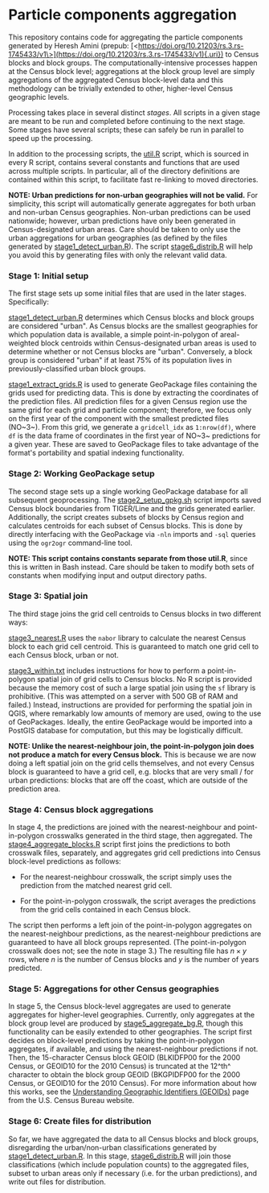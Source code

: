# Particle components aggregation

This repository contains code for aggregating the particle components generated by Heresh Amini (prepub: [\<https://doi.org/10.21203/rs.3.rs-1745433/v1\>](https://doi.org/10.21203/rs.3.rs-1745433/v1){.uri}) to Census blocks and block groups. The computationally-intensive processes happen at the Census block level; aggregations at the block group level are simply aggregations of the aggregated Census block-level data and this methodology can be trivially extended to other, higher-level Census geographic levels.

Processing takes place in several distinct *stages*. All scripts in a given stage are meant to be run and completed before continuing to the next stage. Some stages have several scripts; these can safely be run in parallel to speed up the processing.

In addition to the processing scripts, the [util.R](util.R) script, which is sourced in every R script, contains several constants and functions that are used across multiple scripts. In particular, all of the directory definitions are contained within this script, to facilitate fast re-linking to moved directories.

**NOTE: Urban predictions for non-urban geographies will not be valid.** For simplicity, this script will automatically generate aggregates for both urban and non-urban Census geographies. Non-urban predictions can be used nationwide; however, urban predictions have only been generated in Census-designated urban areas. Care should be taken to only use the urban aggregations for urban geographies (as defined by the files generated by [stage1_detect_urban.R](stage1_detect_urban.R)). The script [stage6_distrib.R](stage6_distrib.R) will help you avoid this by generating files with only the relevant valid data.

### Stage 1: Initial setup

The first stage sets up some initial files that are used in the later stages. Specifically:

[stage1_detect_urban.R](stage1_detect_urban.R) determines which Census blocks and block groups are considered "urban". As Census blocks are the smallest geographies for which population data is available, a simple point-in-polygon of areal-weighted block centroids within Census-designated urban areas is used to determine whether or not Census blocks are "urban". Conversely, a block group is considered "urban" if at least 75% of its population lives in previously-classified urban block groups.

[stage1_extract_grids.R](stage1_extract_grids.R) is used to generate GeoPackage files containing the grids used for predicting data. This is done by extracting the coordinates of the prediction files. All prediction files for a given Census region use the same grid for each grid and particle component; therefore, we focus only on the first year of the component with the smallest predicted files (NO~3~). From this grid, we generate a `gridcell_idx` as `1:nrow(df)`, where `df` is the data frame of coordinates in the first year of NO~3~ predictions for a given year. These are saved to GeoPackage files to take advantage of the format's portability and spatial indexing functionality.

### Stage 2: Working GeoPackage setup

The second stage sets up a single working GeoPackage database for all subsequent geoprocessing. The [stage2_setup_gpkg.sh](stage2_setup_gpkg.sh) script imports saved Census block boundaries from TIGER/Line and the grids generated earlier. Additionally, the script creates subsets of blocks by Census region and calculates centroids for each subset of Census blocks. This is done by directly interfacing with the GeoPackage via `-nln` imports and `-sql` queries using the `ogr2ogr` command-line tool.

**NOTE: This script contains constants separate from those util.R**, since this is written in Bash instead. Care should be taken to modify both sets of constants when modifying input and output directory paths.

### Stage 3: Spatial join

The third stage joins the grid cell centroids to Census blocks in two different ways:

[stage3_nearest.R](stage3_nearest.R) uses the `nabor` library to calculate the nearest Census block to each grid cell centroid. This is guaranteed to match one grid cell to each Census block, urban or not.

[stage3_within.txt](stage3_within.txt) includes instructions for how to perform a point-in-polygon spatial join of grid cells to Census blocks. No R script is provided because the memory cost of such a large spatial join using the `sf` library is prohibitive. (This was attempted on a server with 500 GB of RAM and failed.) Instead, instructions are provided for performing the spatial join in QGIS, where remarkably low amounts of memory are used, owing to the use of GeoPackages. Ideally, the entire GeoPackage would be imported into a PostGIS database for computation, but this may be logistically difficult.

**NOTE: Unlike the nearest-neighbour join, the point-in-polygon join does not produce a match for every Census block.** This is because we are now doing a left spatial join on the grid cells themselves, and not every Census block is guaranteed to have a grid cell, e.g. blocks that are very small / for urban predictions: blocks that are off the coast, which are outside of the prediction area.

### Stage 4: Census block aggregations

In stage 4, the predictions are joined with the nearest-neighbour and point-in-polygon crosswalks generated in the third stage, then aggregated. The [stage4_aggregate_blocks.R](stage4_aggregate_blocks.R) script first joins the predictions to both crosswalk files, separately, and aggregates grid cell predictions into Census block-level predictions as follows:

-   For the nearest-neighbour crosswalk, the script simply uses the prediction from the matched nearest grid cell.

-   For the point-in-polygon crosswalk, the script averages the predictions from the grid cells contained in each Census block.

The script then performs a left join of the point-in-polygon aggregates on the nearest-neighbour predictions, as the nearest-neighbour predictions are guaranteed to have all block groups represented. (The point-in-polygon crosswalk does not; see the note in stage 3.) The resulting file has $n \times y$ rows, where $n$ is the number of Census blocks and $y$ is the number of years predicted.

### Stage 5: Aggregations for other Census geographies

In stage 5, the Census block-level aggregates are used to generate aggregates for higher-level geographies. Currently, only aggregates at the block group level are produced by [stage5_aggregate_bg.R](stage5_aggregate_bg.R), though this functionality can be easily extended to other geographies. The script first decides on block-level predictions by taking the point-in-polygon aggregates, if available, and using the nearest-neighbour predictions if not. Then, the 15-character Census block GEOID (BLKIDFP00 for the 2000 Census, or GEOID10 for the 2010 Census) is truncated at the 12^th^ character to obtain the block group GEOID (BKGPIDFP00 for the 2000 Census, or GEOID10 for the 2010 Census). For more information about how this works, see the [Understanding Geographic Identifiers (GEOIDs)](https://www.census.gov/programs-surveys/geography/guidance/geo-identifiers.html) page from the U.S. Census Bureau website.

### Stage 6: Create files for distribution

So far, we have aggregated the data to all Census blocks and block groups, disregarding the urban/non-urban classifications generated by [stage1_detect_urban.R](stage1_detect_urban.R). In this stage, [stage6_distrib.R](stage6_distrib.R) will join those classifications (which include population counts) to the aggregated files, subset to urban areas only if necessary (i.e. for the urban predictions), and write out files for distribution.
